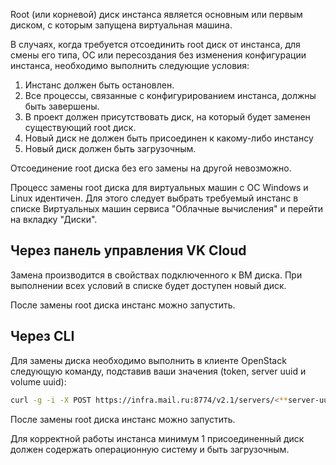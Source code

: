 Root (или корневой) диск инстанса является основным или первым диском, с которым запущена виртуальная машина.

В случаях, когда требуется отсоединить root диск от инстанса, для смены его типа, ОС или пересоздания без изменения конфигурации инстанса, необходимо выполнить следующие условия:

1. Инстанс должен быть остановлен.
2. Все процессы, связанные с конфигурированием инстанса, должны быть завершены.
3. В проект должен присутствовать диск, на который будет заменен существующий root диск.
4. Новый диск не должен быть присоединен к какому-либо инстансу
5. Новый диск должен быть загрузочным.

<warn>

Отсоединение root диска без его замены на другой невозможно.

</warn>

Процесс замены root диска для виртуальных машин с ОС Windows и Linux идентичен. Для этого следует выбрать требуемый инстанс в списке Виртуальных машин сервиса "Облачные вычисления" и перейти на вкладку "Диски".

## Через панель управления VK Cloud

Замена производится в свойствах подключенного к ВМ диска. При выполнении всех условий в списке будет доступен новый диск.

После замены root диска инстанс можно запустить.

## Через CLI

Для замены диска необходимо выполнить в клиенте OpenStack следующую команду, подставив ваши значения (token, server uuid и volume uuid):

```bash
curl -g -i -X POST https://infra.mail.ru:8774/v2.1/servers/<**server-uuid**\>/action -H "Accept: application/json" -H "Content-Type: application/json" -H "User-Agent: python-cinderclient" -H "X-Auth-Token: <**token**\>" -d '{"replaceRoot": {"volume_id": "<**volume uuid to set**\>"}}'
```

После замены root диска инстанс можно запустить.

<warn>

Для корректной работы инстанса минимум 1 присоединенный диск должен содержать операционную систему и быть загрузочным.

</warn>
